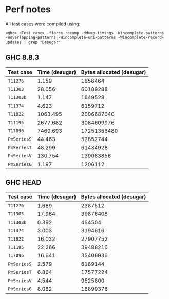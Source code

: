 # Perf notes

All test cases were compiled using:

```
<ghc> <Test case> -fforce-recomp -ddump-timings -Wincomplete-patterns -Woverlapping-patterns -Wincomplete-uni-patterns -Wincomplete-record-updates | grep "Desugar"
```

## GHC 8.8.3

| Test case   | Time (desugar) | Bytes allocated (desugar) |
| ----------- | -------------- | ------------------------- |
| `T11276`    | 1.159          | 1856464                   |
| `T11303`    | 28.056         | 60189288                  |
| `T11303b`   | 1.147          | 1649528                   |
| `T11374`    | 4.623          | 6159712                   |
| `T11822`    | 1063.495       | 2006687040                |
| `T11195`    | 2677.682       | 3084609976                |
| `T17096`    | 7469.693       | 17251358480               |
| `PmSeriesS` | 44.463         | 52852744                  |
| `PmSeriesT` | 48.299         | 61434928                  |
| `PmSeriesV` | 130.754        | 139083856                 |
| `PmSeriesG` | 1.197          | 1206112                   |

## GHC HEAD

| Test case   | Time (desugar) | Bytes allocated (desugar) |
| ----------- | -------------- | ------------------------- |
| `T11276`    | 1.689          | 2387512                   |
| `T11303`    | 17.964         | 39876408                  |
| `T11303b`   | 0.392          | 464504                    |
| `T11374`    | 3.003          | 3194616                   |
| `T11822`    | 16.032         | 27907752                  |
| `T11195`    | 22.266         | 39488216                  |
| `T17096`    | 16.641         | 35406936                  |
| `PmSeriesS` | 2.579          | 6189144                   |
| `PmSeriesT` | 6.864          | 17577224                  |
| `PmSeriesV` | 4.544          | 9525800                   |
| `PmSeriesG` | 8.082          | 18899376                  |
